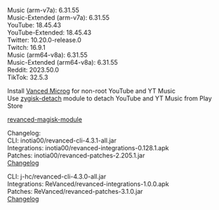 Music (arm-v7a): 6.31.55  
Music-Extended (arm-v7a): 6.31.55  
YouTube: 18.45.43  
YouTube-Extended: 18.45.43  
Twitter: 10.20.0-release.0  
Twitch: 16.9.1  
Music (arm64-v8a): 6.31.55  
Music-Extended (arm64-v8a): 6.31.55  
Reddit: 2023.50.0  
TikTok: 32.5.3  

Install [Vanced Microg](https://github.com/TeamVanced/VancedMicroG/releases) for non-root YouTube and YT Music  
Use [zygisk-detach](https://github.com/j-hc/zygisk-detach) module to detach YouTube and YT Music from Play Store  

[revanced-magisk-module](https://github.com/j-hc/revanced-magisk-module)  

Changelog:  
CLI: inotia00/revanced-cli-4.3.1-all.jar  
Integrations: inotia00/revanced-integrations-0.128.1.apk  
Patches: inotia00/revanced-patches-2.205.1.jar  
[Changelog](https://github.com/inotia00/revanced-patches/releases/tag/v2.205.1)

CLI: j-hc/revanced-cli-4.3.0-all.jar  
Integrations: ReVanced/revanced-integrations-1.0.0.apk  
Patches: ReVanced/revanced-patches-3.1.0.jar  
[Changelog](https://github.com/ReVanced/revanced-patches/releases/tag/v3.1.0)  

